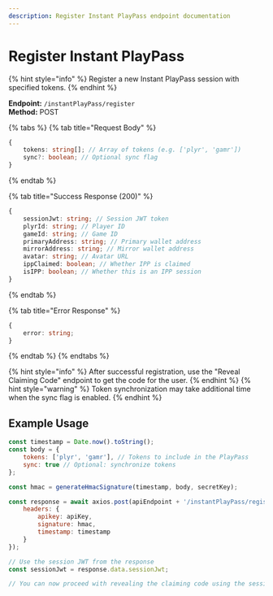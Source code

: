```yaml
---
description: Register Instant PlayPass endpoint documentation
---
```


# Register Instant PlayPass

{% hint style="info" %} Register a new Instant PlayPass session with specified tokens. {% endhint %}

**Endpoint:** `/instantPlayPass/register`  
**Method:** POST

{% tabs %} {% tab title="Request Body" %}

```typescript
{
    tokens: string[]; // Array of tokens (e.g. ['plyr', 'gamr'])
    sync?: boolean; // Optional sync flag
}
```

{% endtab %}

{% tab title="Success Response (200)" %}

```typescript
{
    sessionJwt: string; // Session JWT token
    plyrId: string; // Player ID
    gameId: string; // Game ID
    primaryAddress: string; // Primary wallet address
    mirrorAddress: string; // Mirror wallet address
    avatar: string; // Avatar URL
    ippClaimed: boolean; // Whether IPP is claimed
    isIPP: boolean; // Whether this is an IPP session
}
```

{% endtab %}

{% tab title="Error Response" %}

```typescript
{
    error: string;
}
```

{% endtab %} {% endtabs %}

{% hint style="info" %} After successful registration, use the "Reveal Claiming Code" endpoint to get the code for the user. {% endhint %} {% hint style="warning" %} Token synchronization may take additional time when the sync flag is enabled. {% endhint %}

## Example Usage

```javascript
const timestamp = Date.now().toString();
const body = {
    tokens: ['plyr', 'gamr'], // Tokens to include in the PlayPass
    sync: true // Optional: synchronize tokens
};

const hmac = generateHmacSignature(timestamp, body, secretKey);

const response = await axios.post(apiEndpoint + '/instantPlayPass/register', body, {
    headers: {
        apikey: apiKey,
        signature: hmac,
        timestamp: timestamp
    }
});

// Use the session JWT from the response
const sessionJwt = response.data.sessionJwt;

// You can now proceed with revealing the claiming code using the sessionJwt
```
